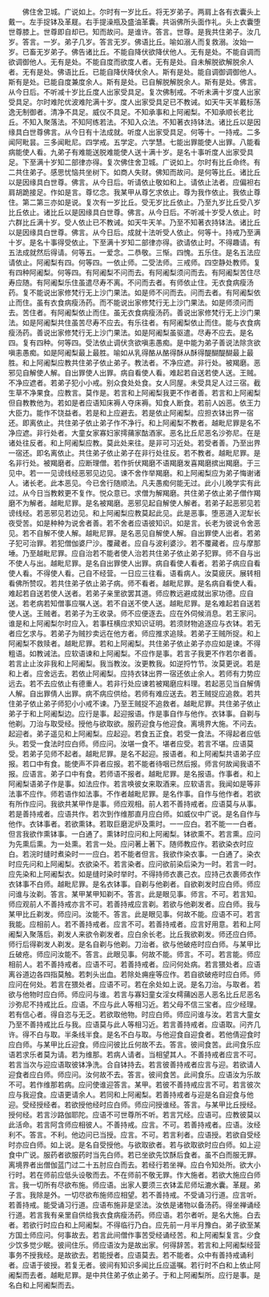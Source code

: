 <!-- { "loadSidebar": true } -->
　　佛住舍卫城。广说如上。尔时有一岁比丘。将无岁弟子。两肩上各有衣囊头上戴一。左手捉钵及革屣。右手提澡瓶及盛油革囊。共诣佛所头面作礼。头上衣囊堕世尊膝上。世尊即自却已。知而故问。是谁许。答言。世尊。是我共住弟子。汝几岁。答言。一岁。弟子几岁。答言无岁。佛语比丘。喻如溺人而复救溺。汝始一岁。已畜无岁弟子。佛告诸比丘。不能自降伏欲降伏他人。无有是处。不能自调而欲调御他人。无有是处。不能自度而欲度人者。无有是处。自未解脱欲解脱余人者。无有是处。佛语比丘。已能自降伏降伏余人。斯有是处。能自调御调御他人。斯有是处。已能自度兼度余人。斯有是处。已自解脱解脱余人。斯有是处。佛言。从今日后。不听减十岁比丘度人出家受具足。复次佛制戒。不听未满十岁度人出家受具足。尔时难陀优波难陀满十岁。度人出家受具足已不教诫。如天牛天羊戴标荡逸无制御者。清净不具足。威仪不具足。不知承事和上阿阇梨。不知承顺长老比丘。不知入聚落法。不知阿练若法。不知入众法。不知著衣持钵法。诸比丘以是因缘具白世尊佛言。从今日有十法成就。听度人出家受具足。何等十。一持戒。二多闻阿毗昙。三多闻毗尼。四学戒。五学定。六学慧。七能出罪能使人出罪。八能看病能使人看。九弟子有难能送脱难能使人送十满十岁。是名十事听度人出家受具足。下至满十岁知二部律亦得。复次佛住舍卫城。广说如上。尔时有比丘命终。有二共住弟子。感思忧恼共坐树下。如商人失财。佛知而故问。是何等比丘。诸比丘以是因缘具白世尊。佛言。从今日后。听请依止敬如和上。请依止法者。应偏袒右肩胡跪接足。作如是言。尊忆念。我某甲从尊乞求依止。尊为我作依止。我依止尊住。第二第三亦如是说。复次有一岁比丘。受无岁比丘依止。乃至九岁比丘受八岁比丘依止。诸比丘以是因缘具白世尊。佛言。从今日后。不听减十岁受人依止。时六群比丘满十岁。受人依止已不教诫。如天牛天羊。乃至不知著衣持钵法。诸比丘以是因缘具白世尊。佛言。从今日后。成就十法听受人依止。何等十。持戒乃至满十岁。是名十事得受依止。下至满十岁知二部律亦得。欲请依止时。不得趣请。有五法成就然后得请。何等五。一爱念。二恭敬。三惭。四愧。五乐住。是名五法应请依止。阿阇梨有四。何等四。一依止师。二受法师。三戒师。四空静处教师。复有四种阿阇梨。何等四。有阿阇梨不问而去。有阿阇梨须问而去。有阿阇梨苦住尽寿应随。有阿阇梨乐住虽遣尽寿不离。不问而去者。有师依止住。无衣食病瘦汤药。复不能说出家修梵行无上沙门果法。如是师不问而去。问而去者。有阿阇梨依止而住。虽有衣食病瘦汤药。而不能说出家修梵行无上沙门果法。如是师须问而去。苦住者。有阿阇梨依止而住。虽无衣食病瘦汤药。善说出家修梵行无上沙门果法。如是阿阇梨共住虽苦尽寿不应去。有乐往者。有阿阇梨依止而住。能与衣食病瘦汤药。善说出家修梵行无上沙门果法。如是阿阇梨虽驱遣。尽寿不应去。是名四。复有四种。何等四。受法依止调伏贪欲嗔恚愚痴。是中能为弟子善说法除贪欲嗔恚愚痴。如是阿阇梨最上最胜。喻如从乳得酪从酪得酥从酥得醍醐醍醐最上最胜。和上阿阇梨应教共住弟子依止弟子。教法者。不净应遮。非行处。被羯磨。恶邪见自解使人解。自出罪使人出罪。病自看使人看。难起若自送若使人送。王贼。不净应遮者。若弟子犯小小戒。别众食处处食。女人同屋。未受具足人过三宿。截生草不净果食。应教言。莫作是。若言和上阿阇梨我更不作者善。若言和上阿阇梨但自教教他为。若如是者应语知床褥人夺床褥。知食人断食。若前人凶恶。依王力大臣力。能作不饶益者。若是和上应避去。若是依止阿阇梨。应担衣钵出界一宿还。即离依止。共住弟子依止弟子作不净行。和上阿阇梨不教者。越毗尼罪是名不净应遮。非行处者。大童女家寡妇家摴蒱家酤酒家。恶名比丘尼恶名沙弥尼。在是诸处往反者。和上阿阇梨应教。莫此处来往。是非可习近处。若受者善。乃至出界一宿还。即名离依止。共住弟子依止弟子在非行处往反。若不教者。越毗尼罪。是名非行处。被羯磨者。应断理僧。若作折伏羯磨不语羯磨发喜羯磨摈出羯磨。于三见中。若一一见谤线经恶邪见边见。谏不舍作举羯磨。和上阿阇梨应为弟子悔谢诸人。诸长老。此本恶见。今已舍行随顺法。凡夫愚痴何能无过。此小儿晚学实有此过。从今日当教敕更不复作。悦众意已。求僧为解羯磨。共住弟子依止弟子僧作羯磨不为解者。越毗尼罪。是名被羯磨。恶邪见起自解使人解者。若弟子起恶邪见若谤线经。若恶邪见若边见。和上阿阇梨应教莫起此见。此是恶事。堕恶道入泥犁长夜受苦。如是种种为说舍者善。若不舍者应语彼知识。如是言。长老为彼说令舍恶见。若不自解不使人解。越毗尼罪。是名恶见自解使人解。自出罪使人出者。若弟子犯可治罪。若犯僧伽婆尸沙。覆藏者。应自与波利婆沙。若不覆藏者。应与摩那埵。乃至越毗尼罪。应自治若不能者使人治若共住弟子依止弟子犯罪。师不自与出不使人与出。越毗尼罪。是名自出罪使人出罪。病自看使人看者。若弟子病应自看使人看。不得使人看。己自不经营。一日应三往看。语看病人。汝莫疲厌。展转相看佛所赞叹。若共住弟子依止弟子病。师不看者。越毗尼罪。是名病自看使人看。难起若自送若使人送者。若弟子亲里欲罢其道。师应教远避成就出家功德。应自送。若老病若知僧事应嘱人送。若不自送不使人送。越毗尼罪。是名难起若自送若使人送。王贼者。若弟子为王收录。师不应便逐去。应在外伺候消息。若王家问。谁是和上阿阇梨尔时应入。若事枉横应求知识证明。若须财物追逐应与衣钵。若无者应乞求与。若弟子为贼抄卖远在他方者。师应推求追赎。若弟子王贼所捉。和上阿阇梨不救赎者。越毗尼罪。若和上阿阇梨。共住弟子依止弟子亦应如是谏。不得粗语。如教诫法。应软语谏和上阿阇梨。不应作是事。若言子我更不作若尔者善。若言止止汝非我和上阿阇梨。我当教汝。汝更教我。如逆捋竹节。汝莫更说。若是和上者。应舍远去。若依止阿阇梨。应持衣钵出界一宿还依止余人。若师有力势应远去。若不去应依止有德重人。若非行处应谏若被羯磨应料理。若起恶见当自解倩人解。自出罪倩人出罪。病不病应供给。若师有难应送去。若王贼捉应追救。若共住弟子依止弟子师犯小小戒不谏。乃至王贼捉不追救者。越毗尼罪。共住弟子依止弟子于和上阿阇梨边。应行是事。起迎报语。作是事自作与他作。衣钵事。自剃与他剃。刀治与取受经。授他与欲取欲。服药迎食与他迎食。离境界大施。不问去。起迎者。弟子遥见和上阿阇梨。应起迎。若食五正食。若受一食法。不得起者应低头。若受一食法时应白师。师应问。汝堪一食不。堪者应受。若言不堪。应语莫受。若弟子见师不起者。越毗尼罪。是名不起迎。报语者。和上阿阇梨共语弟子应报。若口中有食。能使声不异者应报。若不能者待咽已然后报。师言何故闻我语不报。应语言。弟子口中有食。若师语不报者。越毗尼罪。是名报语。作事者。和上阿阇梨语弟子作是事。如法应作。若言唤彼女来取酒来。应软语言。我闻如是等非法事不应作。师若语作如法事。不作者越毗尼罪。是名作事。自作与他作者。若欲有所作应问。我欲共某甲作是事。师应观相。前人若不善持戒者。应语莫与从事。若是善持戒者。应语共作。若次到作维那直月应白师。如威仪中广说。是名自作与他作。衣钵事者。若欲熏钵。若取巨磨泥炉及熏时。一一应白。若不能一一白者。但言我欲作熏钵事。一白通了。熏钵时应问和上阿阇梨。钵欲熏不。若言熏。应问为先熏后熏。为一处熏。若言一处。应问著上著下。随师教应作。若欲染衣时应白。若浣时缝时煮染时一一应白。若不能者但言。我欲作染衣事。一白通了。染衣时应先问和上阿阇梨。衣欲染不。若言染者。应问欲前染后染为一时。若言一时。应先染和上阿阇梨衣。如是缝时染时举时。不得持师衣裹己衣。应持己衣裹师衣作衣钵事不白师。越毗尼罪。是名衣钵事。自剃与他剃者。自欲剃发时应白师。师应问谁与汝剃。答言。某甲某甲知剃不。答言。此是眼见事。师言。不可。若言知。师应观前人不善持戒亦言不可。若善持戒应言剃。若欲与他剃发者。应白师。我与某甲比丘剃发。师应问。汝能不。答言。此是眼见事。何故不能。应语不可。若言我能。应相前人。若不善持戒者。应言不可。若善持戒者。应言好用意。若和上阿阇梨入聚落后。剃发人来欲令剃发者。应白余长老。比丘我欲剃发。师还应白师。师行后得剃发人剃发。是名自剃与他剃。刀治者。欲与他破疮时应白师。与某甲比丘破疮。师应问汝能不。答言。此眼见事。何故不能。师言。不可。若言能。师应相前人。若不善持戒者。应语不可。若善持戒者。应问何处病。若言猥处者。应语离谷道边各四指莫触。若刺头出血。若除处痈痤等应作。若自欲破疮时应白师。师应问在何处。若言在猥处者。应语不可。若在余处如上说。是名刀治。与取者。若欲与他物时应白师。师应问与谁。若言与寡妇童女淫女樗蒱凶恶人恶名比丘尼恶名沙弥尼不持戒比丘。应语。不应与此人等相习近。若父母不信三宝者。应少经理。若有信心者。得自恣与无乏。若欲取他物。时应白师。师应问谁与汝。若言大童女乃至不善持戒比丘与我。应语莫与此人等相习近。若言善持戒者。应语取。问齐几许。得不白与取。半条线半食。是名不白与取。与他迎食自迎食者。若他倩迎食时应白师。与某甲比丘迎食。师应问彼比丘何故不去。答言。彼间食苦。此间食乐应语若求乐者莫为请。若为维那。若病人请者。当相望其人。不善持戒者应言不可。若言当次与迎应语取彼钵净洗。合自钵持去。若言彼善持戒者应言与迎。若欲请人迎食者应白师。师应问。汝何故不去。答言。彼间食苦。此间食乐。应语汝为乐故不可。若作维那若病。应问使谁迎答言。某甲。若彼不善持戒应言不可。若言彼次应与我迎食。应语更请余人。若同和上阿阇梨。若善持戒者与迎是名自迎食与他迎。受经授经者。若欲授他经时应白师。师应问授谁经。答言。与某甲比丘授经。授何经。若言沙路伽耶陀。应语不可世尊所不听。若言咒经。应语可。应教彼莫以此活命。若言阿含师应相彼人。不善持戒。应言。不可。若善持戒者。应语。汝经利不。答言。不利。他边问已当授。应言。不可。若言利者。应语授。若欲自受经时亦应白师。如上说。是名自受授他。与欲取欲者。若与欲取欲时应白师。如上迎食中广说。服药者欲服药时当先白师。若已坐欲先饮酥后食者。虽不白而服无罪。离境界者出僧伽蓝门过二十五肘应白而去。若经行若坐禅。应白令知处所。欲大小行时。若在师前应低头设敬而去。不在师前不敬无罪。作大施者。若欲大施应白师言。我一切所有尽欲布施。师应语。出家人要须三衣钵盂尼师坛漉水囊。革屣。弟子言。我除是外。一切尽欲布施师应相望。若不善持戒。不受诵习行道。应言听。若善持戒。能受诵习行道。应语布施非是坚法。汝依是诸物以备汤药。得坐禅诵经行道。若言我有亲里自供给我衣食病瘦汤药。师应语。若尔者听。是名大施。白去者。若欲行时应白和上阿阇梨。不得临行乃白。应先前一月半月豫白。弟子欲至某方国土师应问。何事故去。若言此间僧作事苦受经诵经苦。和上阿阇梨复言。少食少饮多觉少眠。彼间住乐。师应语汝为是故出家。何得辞苦。若言和上阿阇梨经营事务不授我经。是故欲去。若能授者。应语莫去。若不能者。众中有善持戒诵利者。应语于彼授。若复无者。彼间有知识多闻比丘应遥嘱。若行时不白和上依止阿阇梨而去者。越毗尼罪。是中共住弟子依止弟子。于和上阿阇梨所。应行是事。是名白和上阿阇梨而去。
